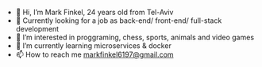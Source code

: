 - 👋 Hi, I’m Mark Finkel, 24 years old from Tel-Aviv
- 💞️ Currently looking for a job as back-end/ front-end/ full-stack development
- 👀 I’m interested in proggraming, chess, sports, animals and video games
- 🌱 I’m currently learning microservices & docker
- 📫 How to reach me markfinkel6197@gmail.com

<!---
Mark6197/Mark6197 is a ✨ special ✨ repository because its `README.md` (this file) appears on your GitHub profile.
You can click the Preview link to take a look at your changes.
--->

